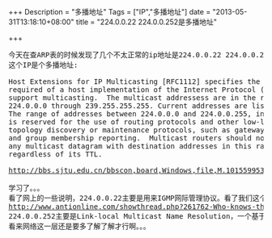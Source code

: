 +++
Description = "多播地址"
Tags = ["IP","多播地址"]
date = "2013-05-31T13:18:10+08:00"
title = "224.0.0.22 224.0.0.252是多播地址"

+++
<pre>今天在查ARP表的时候发现了几个不太正常的ip地址是224.0.0.22 224.0.0.252，在查询一番信息之后找到了：
这个IP是个多播地址:

Host Extensions for IP Multicasting [RFC1112] specifies the extensions
required of a host implementation of the Internet Protocol (IP) to
support multicasting.  The multicast addressess are in the range
224.0.0.0 through 239.255.255.255. Current addresses are listed below.
The range of addresses between 224.0.0.0 and 224.0.0.255, inclusive,
is reserved for the use of routing protocols and other low-level
topology discovery or maintenance protocols, such as gateway discovery
and group membership reporting.  Multicast routers should not forward
any multicast datagram with destination addresses in this range,
regardless of its TTL.

<a href="http://bbs.sjtu.edu.cn/bbscon,board,Windows,file,M.1015599539.A.html">http://bbs.sjtu.edu.cn/bbscon,board,Windows,file,M.1015599539.A.html</a>

学习了。。。
看了网上的一些说明，224.0.0.22主要是用来IGMP网际管理协议。看了我们这个路由器还是蛮高级的。。
<a href="http://www.antionline.com/showthread.php?261762-Who-knows-the-224.0.0.22">http://www.antionline.com/showthread.php?261762-Who-knows-the-224.0.0.22</a>
224.0.0.252主要是Link-local Multicast Name Resolution，一个基于DNS的协议，大可不必担心。。。
看来网络这一层还是要多了解了解才行啊。。。</pre>
